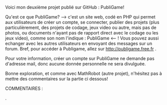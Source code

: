 Voici mon deuxième projet publié sur GitHub : PubliGame!

Qu'est ce que PubliGame? --> c'est un site web, codé en PHP qui permet aux utilisateurs de créer un compte, se connecter, publier des
projets (plus particulièrement, des projets de codage, jeux video ou autre, mais pas de photos, ou documents n'ayant pas de rapport direct
avec le codage ou les jeux video), comme son nom l'indique : PubliGame <-- ! Vous pouvez aussi echanger avec les autres utilisateurs en 
envoyant des messages sur un forum. Bref, pour accéder à Publigame, allez sur http://publigame.free.fr .

Pour votre information, créer un compte sur PubliGame ne demande pas d'adresse mail, donc aucune donnée personnelle ne sera divulguée.

Bonne exploration, et comme avec MathRobot (autre projet), n'hésitez pas à mettre des commentaires sur la partie ci dessous!

COMMENTAIRES : 

.
